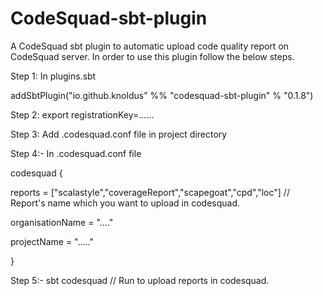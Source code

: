 # CodeSquad-sbt-plugin
A CodeSquad sbt plugin to automatic upload code quality report on CodeSquad server. In order to use this plugin follow the below steps.

Step 1: In plugins.sbt

addSbtPlugin("io.github.knoldus" %% "codesquad-sbt-plugin" % "0.1.8")

Step 2: export registrationKey=......

Step 3: Add .codesquad.conf file in project directory

Step 4:- In .codesquad.conf file

codesquad {

reports = ["scalastyle","coverageReport","scapegoat","cpd","loc"] // Report's name which you want to upload in codesquad.

organisationName = "...."

projectName = "....."

}

Step 5:- sbt codesquad // Run to upload reports in codesquad.
